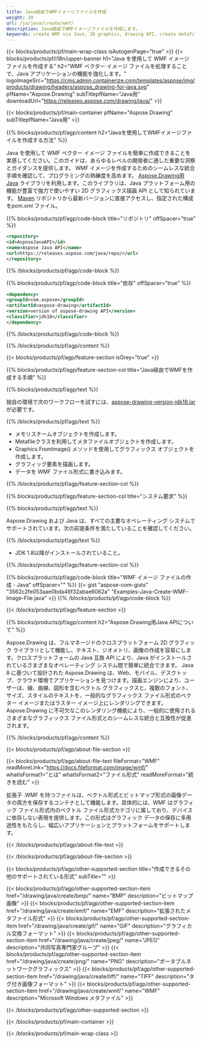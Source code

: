 ```yaml
---
title: Java経由でWMFイメージファイルを作成
weight: 20
url: /ja/java/create/wmf/
description: Java経由でWMFイメージファイルを作成します。
keywords: create WMF via Java, 2D graphics, drawing API, create metafile in Java, Drawing Java用, save WMF image file, cross-platform 2D graphic library, Metafile class, vector graphics drawing, draw line, WMF image file, Graphics file formats
---
```


{{< blocks/products/pf/main-wrap-class isAutogenPage="true" >}}
{{< blocks/products/pf/i18n/upper-banner h1="Java を使用して WMF イメージ ファイルを作成する" h2="WMF ベクター イメージ ファイルを処理することで、Java アプリケーションの機能を強化します。" logoImageSrc="https://cms.admin.containerize.com/templates/aspose/img/products/drawing/headers/aspose_drawing-for-java.svg" pfName="Aspose.Drawing" subTitlepfName="Java用" downloadUrl="https://releases.aspose.com/drawing/java/" >}}

{{< blocks/products/pf/main-container pfName="Aspose.Drawing" subTitlepfName="Java用" >}}


{{% blocks/products/pf/agp/content h2="Javaを使用してWMFイメージファイルを作成する方法" %}}

Java を使用して WMF ベクター イメージ ファイルを簡単に作成できることを実感してください。このガイドは、あらゆるレベルの開発者に適した重要な洞察とガイダンスを提供します。 WMF イメージを作成するためのシームレスな統合手順を確認して、プログラミングの熟練度を高めます。 [Aspose.Drawing用 Java](https://products.aspose.com/drawing/java) ライブラリを利用します。このライブラリは、Java プラットフォーム用の機能が豊富で強力で使いやすい 2D グラフィックス描画 API として知られています。 [Maven](https://releases.aspose.com/java/repo/com/aspose/aspose-drawing/) リポジトリから最新バージョンに直接アクセスし、指定された構成をpom.xml ファイル。

{{% blocks/products/pf/agp/code-block title="リポジトリ" offSpacer="true" %}}

```xml
<repository>
<id>AsposeJavaAPI</id>
<name>Aspose Java API</name>
<url>https://releases.aspose.com/java/repo/</url>
</repository>
```

{{% /blocks/products/pf/agp/code-block %}}

{{% blocks/products/pf/agp/code-block title="依存" offSpacer="true" %}}

```xml
<dependency>
<groupId>com.aspose</groupId>
<artifactId>aspose-drawing</artifactId>
<version>version of aspose-drawing API</version>
<classifier>jdk18</classifier>
</dependency>
```

{{% /blocks/products/pf/agp/code-block %}}

{{% /blocks/products/pf/agp/content %}}


{{< blocks/products/pf/agp/feature-section isGrey="true" >}}

{{% blocks/products/pf/agp/feature-section-col title="Java経由でWMFを作成する手順" %}}

{{% blocks/products/pf/agp/text %}}

独自の環境で次のワークフローを試すには、[aspose-drawing-version-jdk18.jar](https://releases.aspose.com/drawing/java/) が必要です。

{{% /blocks/products/pf/agp/text %}}

+ メモリスチームオブジェクトを作成します。
+ Metafileクラスを利用してメタファイルオブジェクトを作成します。
+ Graphics.FromImage() メソッドを使用してグラフィックス オブジェクトを作成します。
+ グラフィック要素を描画します。
+ データを WMF ファイル形式に書き込みます。

{{% /blocks/products/pf/agp/feature-section-col %}}

{{% blocks/products/pf/agp/feature-section-col title="システム要求" %}}

{{% blocks/products/pf/agp/text %}}

Aspose.Drawing および Java は、すべての主要なオペレーティング システムでサポートされています。次の前提条件を満たしていることを確認してください。

{{% /blocks/products/pf/agp/text %}}

- JDK 1.8以降がインストールされていること。

{{% /blocks/products/pf/agp/feature-section-col %}}

{{% blocks/products/pf/agp/code-block title="WMF イメージ ファイルの作成 - Java" offSpacer="" %}}
{{< gist "aspose-com-gists" "3562c2fe053aae0bda46f32abae6062a" "Examples-Java-Create-WMF-Image-File.java" >}}
{{% /blocks/products/pf/agp/code-block %}}

{{< /blocks/products/pf/agp/feature-section >}}


<!-- aboutfile Starts -->

{{% blocks/products/pf/agp/content h2="Aspose.Drawing用Java APIについて" %}}

Aspose.Drawing は、フルマネージドのクロスプラットフォーム 2D グラフィック ライブラリとして機能し、テキスト、ジオメトリ、画像の作成を容易にします。クロスプラットフォームの Java 互換 API により、Java がインストールされているさまざまなオペレーティング システム間で簡単に統合できます。 Java 8 に基づいて設計された Aspose.Drawing は、Web、モバイル、デスクトップ、クラウド環境でアプリケーションを見つけます。描画エンジンにより、ユーザーは、線、曲線、図形を含むベクトル グラフィックスと、複数のフォント、サイズ、スタイルのテキストを、一般的なグラフィックス ファイル形式のベクター イメージまたはラスター イメージ上にレンダリングできます。 Aspose.Drawing に不可欠なこのレンダリング機能により、一般的に使用されるさまざまなグラフィックス ファイル形式とのシームレスな統合と互換性が促進されます。

{{% /blocks/products/pf/agp/content %}}


{{< blocks/products/pf/agp/about-file-section >}}

{{< blocks/products/pf/agp/about-file-text fileFormat="WMF" readMoreLink="https://docs.fileformat.com/image/wmf/" whatIsFormat1="とは" whatIsFormat2="ファイル形式" readMoreFormat="続きを読む" >}}

拡張子 .WMF を持つファイルは、ベクトル形式とビットマップ形式の画像データの両方を保存するコンテナとして機能します。具体的には、WMF はグラフィック ファイル形式内のベクトル ファイル形式カテゴリに属しており、デバイスに依存しない表現を提供します。この形式はグラフィック データの保存に多用途性をもたらし、幅広いアプリケーションとプラットフォームをサポートします。

{{< /blocks/products/pf/agp/about-file-text >}}

{{< /blocks/products/pf/agp/about-file-section >}}

<!-- aboutfile Ends -->


{{< blocks/products/pf/agp/other-supported-section title="作成できるその他のサポートされている形式" subTitle="" >}}

{{< blocks/products/pf/agp/other-supported-section-item href="/drawing/java/create/bmp/" name="BMP" description="ビットマップ画像" >}}
{{< blocks/products/pf/agp/other-supported-section-item href="/drawing/java/create/emf/" name="EMF" description="拡張されたメタファイル形式" >}}
{{< blocks/products/pf/agp/other-supported-section-item href="/drawing/java/create/gif/" name="GIF" description="グラフィカル交換フォーマット" >}}
{{< blocks/products/pf/agp/other-supported-section-item href="/drawing/java/create/jpeg/" name="JPEG" description="共同写真専門家グループ" >}}
{{< blocks/products/pf/agp/other-supported-section-item href="/drawing/java/create/png/" name="PNG" description="ポータブルネットワークグラフィックス" >}}
{{< blocks/products/pf/agp/other-supported-section-item href="/drawing/java/create/tiff/" name="TIFF" description="タグ付き画像フォーマット" >}}
{{< blocks/products/pf/agp/other-supported-section-item href="/drawing/java/create/wmf/" name="WMF" description="Microsoft Windows メタファイル" >}}


{{< /blocks/products/pf/agp/other-supported-section >}}

{{< /blocks/products/pf/main-container >}}

{{< /blocks/products/pf/main-wrap-class >}}
